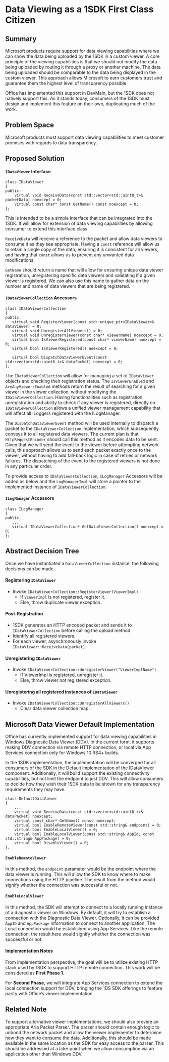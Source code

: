 # Data Viewing as a 1SDK First Class Citizen

## Summary
Microsoft products require support for data viewing capabilities where we can show
the data being uploaded by the 1SDK in a custom viewer. A core principle of the viewing
capabilities is that we should not modify the data being uploaded by routing it through
a proxy or another machine. The data being uploaded should be comparable to the data
being displayed in the custom viewer. This approach allows Microsoft to earn customers
trust and guarantee them the highest level of transparency possible.

Office has implemented this support in DevMain, but the 1SDK does not natively support
this. As it stands today, consumers of the 1SDK must design and implement this feature
on their own, duplicating much of the work. 

## Problem Space 

Microsoft products must support data viewing capabilities to meet customer
promises with regards to data transparency.

## Proposed Solution
#### `IDataViewer` Interface

    class IDataViewer 
    { 
    public:
        virtual void ReceiveData(const std::vector<std::uint8_t>& packetData) noexcept = 0;
        virtual const char* const GetName() const noexcept = 0;
    };

This is intended to be a simple interface that can be integrated into the 1SDK. It will
allow for extension of data viewing capabilities by allowing consumer to extend this
interface class.

`ReceiveData` will receive a reference to the packet and allow data viewers to
consume it as they see appropriate. Having a `const` reference will allow us to
retain a single copy of the data, ensuring it is consistent for all viewers, and
having that `const` allows us to prevent any unwanted data modifications.

`GetName` should return a name that will allow for ensuring unique data viewer
registration, unregistering specific data viewers and validating if a given viewer
is registered. We can also use this name to gather data on the number and name
of data viewers that are being registered. 

#### `IDataViewerCollection` Accessors 

    class IDataViewerCollection  
    { 
    public: 
       virtual void RegisterViewer(const std::unique_ptr<IDataViewer>& dataViewer) = 0;
       virtual void UnregisterAllViewers() = 0;
       virtual void UnregisterViewer(const char* viewerName) noexcept = 0;
       virtual bool IsViewerRegistered(const char* viewerName) noexcept = 0;
       virtual bool IsViewerRegistered() noexcept = 0;

       virtual bool DispatchDataViewerEvent(const std::vector<std::uint8_t>& dataPacket) noexcept = 0;
    }; 

The `IDataViewerCollection` will allow for managing a set of `IDataViewer`
objects and checking their registration status. The `IsViewerEnabled` and
`AreAnyViewersEnabled` methods return the result of searching for a given
viewer in the viewer collection, without modifying the `IDataViewerCollection`.
Having functionalities such as registration, unregistration and ability to
check if any viewer is registered, directly on `IDataViewerCollection`
allows a unified viewer management capability that will affect all ILoggers
registered with the ILogManager. 

The `DispatchDataViewerEvent` method will be used internally to dispatch
a packet to the `IDataViewerCollection` implementation, which subsequently
conveys it to all registered data viewers. The current plan is that
`HttpRequestEncoder` should call this method as it encodes data to be sent.
Given that we will send the event to the viewer before attempting network calls,
this approach allows us to send each packet exactly once to the viewer, without
having to add fall-back logic in case of retries or network failures. The
dispatching of the event to the registered viewers is not done in any particular order.

To provide access to `IDataViewerCollection`, `ILogManager` Accessors
will be added as below and the `LogManagerImpl` will store a pointer to the
implemented instance of `IDataViewerCollection`.

#### `ILogManager` Accessors 

    class ILogManager
    {
    public:
       ...
       virtual IDataViewerCollection* GetDataViewerCollection() noexcept = 0;
    };

## Abstract Decision Tree

Once we have instantiated a `DataViewerCollection` instance, the following
decisions can be made. 

#### Registering `IDataViewer`

* Invoke `IDataViewerCollection::RegisterViewer(ViewerImpl)`
    * If `ViewerImpl` is not registered, register it.
    * Else, throw duplicate viewer exception.

#### Post-Registration

* 1SDK generates an HTTP encoded packet and sends it to `IDataViewerCollection`
before calling the upload method.
* Identify all registered viewers.
* For each viewer, asynchronously invoke `IDataViewer::ReceiveData(packet)`.

#### Unregistering `IDataViewer`

* Invoke `IDataViewerCollection::UnregisterViewer("ViewerImplName")`
    * If ViewerImpl is registered, unregister it.
    * Else, throw viewer not registered exception.

#### Unregistering all registered instances of `IDataViewer`

* Invoke `IDataViewerCollection::UnregisterAllViewers()`
    * Clear data viewer collection map.

## Microsoft Data Viewer Default Implementation 

Office has currently implemented support for data viewing capabilities in
Windows Diagnostic Data Viewer (DDV). In the current form, it supports
making DDV connection via remote HTTP connection, or local via App Services
connection only for Windows 10 RS4+ builds.

In the 1SDK implementation, the implementation will be converged for all
consumers of the SDK in the Default implementation of the IDataViewer
component. Additionally, it will build support the existing connectivity
capabilities, but not limit the endpoint to just DDV. This will allow
consumers to decide how they wish their 1SDK data to be shown for any
transparency requirements they may have. 

    class DefaultDataViewer 
    { 
        ...
        virtual void ReceiveData(const std::vector<std::uint8_t>& dataPacket) noexcept; 
        virtual const char* GetName() const noexcept; 
        virtual bool EnableRemoteViewer(const std::string& endpoint) = 0; 
        virtual bool EnableLocalViewer() = 0;
        virtual bool EnableLocalViewer(const std::string& AppId, const std::string& AppPackage) = 0;
        virtual bool DisableViewer() = 0; 
    }; 

#### `EnableRemoteViewer`

In this method, the `endpoint` parameter would be the endpoint where the
data viewer is running. This will allow the SDK to know where to make
connections using the HTTP pipeline. The result from the method would
signify whether the connection was successful or not. 

#### `EnableLocalViewer`

In this method, the SDK will attempt to connect to a locally running
instance of a diagnostic viewer on Windows. By default, it will try
to establish a connection with the Diagnostic Data Viewer. Optionally,
it can be provided `AppID` and `AppPackage` information to connect
to another application. The Local connection would be established using
App Services. Like the remote connection, the result here would signify
whether the connection was successful or not. 

#### Implementation Notes

From implementation perspective, the goal will be to utilize existing
HTTP stack used by 1SDK to support HTTP remote connection. This work
will be considered as **First Phase 1**.

For **Second Phase**, we will integrate App Services connection to
extend the local connection support for DDV, bringing the 1DS SDK
offerings to feature parity with Office’s viewer implementation. 

## Related Note
To support alternative viewer implementations, we should also
provide an appropriate Aria Packet Parser. The parser should contain
enough logic to unbond the network packet and allow the viewer implementer
to determine how they want to consume the data. Additionally, this should
be made available in the same location as the SDK for easy access to the
parser. This should be addressed at a later point when we allow consumption
via an application other than Windows DDV. 